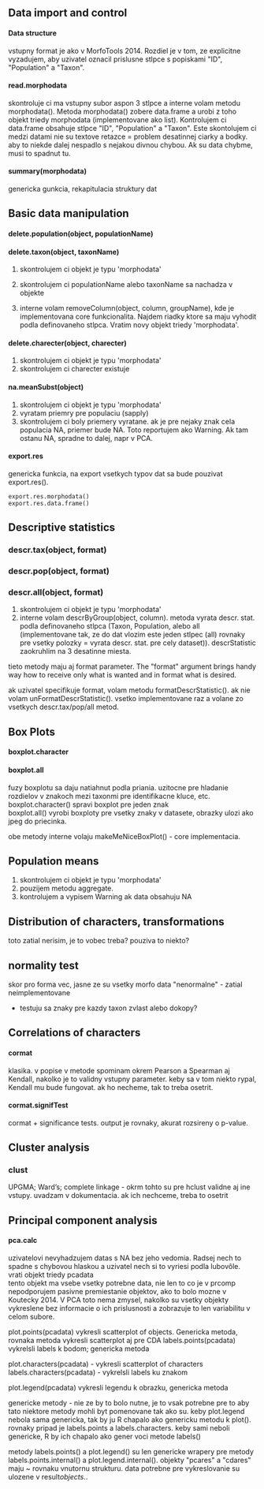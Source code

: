 ## Data import and control

#### Data structure

vstupny format je ako v MorfoTools 2014. Rozdiel je v tom, ze explicitne vyzadujem, aby uzivatel oznacil prislusne stlpce s popiskami "ID", "Population" a "Taxon".

#### read.morphodata

skontroluje ci ma vstupny subor aspon 3 stlpce a interne volam metodu morphodata(). Metoda morphodata() zobere data.frame a urobi z toho objekt triedy morphodata (implementovane ako list). Kontrolujem ci data.frame obsahuje stlpce "ID", "Population" a "Taxon". Este skontolujem ci medzi datami nie su textove retazce = problem desatinnej ciarky a bodky. aby to niekde dalej nespadlo s nejakou divnou chybou. Ak su data chybme, musi to spadnut tu.

#### summary(morphodata)
genericka gunkcia, rekapitulacia struktury dat


## Basic data manipulation

#### delete.population(object, populationName)
#### delete.taxon(object, taxonName)

1. skontrolujem ci objekt je typu 'morphodata'
2. skontrolujem ci populationName alebo taxonName sa nachadza v objekte

3. interne volam removeColumn(object, column, groupName), kde je implementovana core funkcionalita. Najdem riadky ktore sa maju vyhodit podla definovaneho stlpca. Vratim novy objekt triedy 'morphodata'.


#### delete.charecter(object, charecter)
1. skontrolujem ci objekt je typu 'morphodata'
2. skontrolujem ci charecter existuje


#### na.meanSubst(object)
1. skontrolujem ci objekt je typu 'morphodata'
2. vyratam priemry pre populaciu (sapply)
3. skontrolujem ci boly priemery vyratane. ak je pre nejaky znak cela populacia NA, priemer bude NA. Toto reportujem ako Warning. Ak tam ostanu NA, spradne to dalej, napr v PCA.


#### export.res
genericka funkcia, na export vsetkych typov dat sa bude pouzivat export.res(). 
```
export.res.morphodata()
export.res.data.frame()
```

## Descriptive statistics

### descr.tax(object, format)
### descr.pop(object, format)
### descr.all(object, format)

1. skontrolujem ci objekt je typu 'morphodata'
2. interne volam descrByGroup(object, column). metoda vyrata descr. stat. podla definovaneho stlpca (Taxon, Population, alebo all (implementovane tak, ze do dat vlozim este jeden stlpec (all) rovnaky pre vsetky polozky = vyrata descr. stat. pre cely dataset)). descrStatistic zaokruhlim na 3 desatinne miesta.

tieto metody maju aj format parameter. The "format" argument brings handy way how to receive only what is wanted and in format what is desired.

ak uzivatel specifikuje format, volam metodu formatDescrStatistic(). ak nie volam unFormatDescrStatistic().
vsetko implementovane raz a volane zo vsetkych descr.tax/pop/all metod.

## Box Plots

#### boxplot.character
#### boxplot.all

fuzy boxplotu sa daju natiahnut podla priania. uzitocne pre hladanie rozdielov v znakoch mezi taxonmi pre identifikacne kluce, etc.  
boxplot.character() spravi boxplot pre jeden znak  
boxplot.all() vyrobi boxploty pre vsetky znaky v datasete, obrazky ulozi ako jpeg do priecinka.  

obe metody interne volaju makeMeNiceBoxPlot() - core implementacia.


## Population means
1. skontrolujem ci objekt je typu 'morphodata'
2. pouzijem metodu aggregate.
3. kontrolujem a vypisem Warning ak data obsahuju NA

## Distribution of characters, transformations
toto zatial nerisim, je to vobec treba? pouziva to niekto?
## normality test
skor pro forma vec, jasne ze su vsetky morfo data "nenormalne" - zatial neimplementovane  
- testuju sa znaky pre kazdy taxon zvlast alebo dokopy?

## Correlations of characters
#### cormat
klasika. v popise v metode spominam okrem Pearson a Spearman aj Kendall, nakolko je to validny vstupny parameter. keby sa v tom niekto rypal, Kendall mu bude fungovat. ak ho necheme, tak to treba osetrit.
#### cormat.signifTest
cormat + significance tests. output je rovnaky, akurat rozsireny o p-value.

## Cluster analysis
### clust
UPGMA; Ward’s; complete linkage - okrm tohto su pre hclust validne aj ine vstupy. uvadzam v dokumentacia. ak ich nechceme, treba to osetrit

## Principal component analysis
#### pca.calc
uzivatelovi nevyhadzujem datas s NA bez jeho vedomia. Radsej nech to spadne s chybovou hlaskou a uzivatel nech si to vyriesi podla lubovôle.  
vrati objekt triedy pcadata  
tento objekt ma vsebe vsetky potrebne data, nie len to co je v prcomp
nepodporujem pasivne premiestanie objektov, ako to bolo mozne v Koutecky 2014. V PCA toto nema zmysel, nakolko su vsetky objekty vykreslene bez informacie o ich prislusnosti a zobrazuje to len variabilitu v celom subore. 


plot.points(pcadata) vykresli scatterplot of objects. Genericka metoda, rovnaka metoda vykresli scatterplot aj pre CDA
labels.points(pcadata) vykrelsli labels k bodom; genericka metoda

plot.characters(pcadata) - vykresli scatterplot of characters
labels.characters(pcadata) - vykrelsli labels ku znakom

plot.legend(pcadata) vykresli legendu k obrazku, genericka metoda 

genericke metody - nie ze by to bolo nutne, je to vsak potrebne pre to aby tato niektore metody mohli byt pomenovane tak ako su. keby plot.legend nebola sama genericka, tak by ju R chapalo ako genericku metodu k plot(). rovnaky pripad je labels.points a labels.characters. keby sami neboli genericke, R by ich chapalo ako gener voci metode labels()

metody labels.points() a plot.legend() su len genericke wrapery pre metody labels.points.internal() a plot.legend.internal(). objekty "pcares" a "cdares" maju ~ rovnaku vnutornu strukturu. data potrebne pre vykreslovanie su ulozene v result$objects$..


